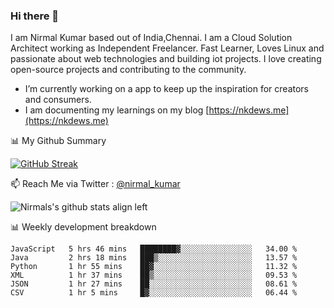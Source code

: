 ### Hi there 👋

 I am Nirmal Kumar based out of India,Chennai. I am a Cloud Solution Architect working as Independent Freelancer. Fast Learner, Loves Linux and passionate about web technologies and building iot projects. I love creating open-source projects and contributing to the community.

- I’m currently working on a app to keep up the inspiration for creators and consumers.
- I am documenting my learnings on my blog [https://nkdews.me](https://nkdews.me)


📊 My Github Summary

[![GitHub Streak](https://github-readme-streak-stats.herokuapp.com?user=nk-gears&theme=dark&hide_border=true&date_format=M%20j%5B%2C%20Y%5D)](https://git.io/streak-stats)


📫 Reach Me via  Twitter : [@nirmal_kumar](https://twitter.com/nirmal_kumar)

![Nirmals's github stats align left](https://github-readme-stats.vercel.app/api?username=nk-gears&show_icons=true)


📊 Weekly development breakdown

<!--START_SECTION:waka-->

```text
JavaScript   5 hrs 46 mins   ████████▓░░░░░░░░░░░░░░░░   34.00 %
Java         2 hrs 18 mins   ███▒░░░░░░░░░░░░░░░░░░░░░   13.57 %
Python       1 hr 55 mins    ██▓░░░░░░░░░░░░░░░░░░░░░░   11.32 %
XML          1 hr 37 mins    ██▒░░░░░░░░░░░░░░░░░░░░░░   09.53 %
JSON         1 hr 27 mins    ██░░░░░░░░░░░░░░░░░░░░░░░   08.61 %
CSV          1 hr 5 mins     █▓░░░░░░░░░░░░░░░░░░░░░░░   06.44 %
```

<!--END_SECTION:waka-->


